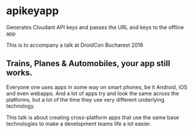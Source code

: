 # apikeyapp
Generates Cloudant API keys and passes the URL and keys to the offline app


This is to accompany a talk at DroidCon Bucharest 2016

## Trains, Planes & Automobiles, your app still works.

Everyone one uses apps in some way on smart phones, be it Android, iOS and even webapps. And a lot of apps try and look the same across the platforms, but a lot of the time they use very different underlying technology.

This talk is about creating cross-platform apps that use the same base technologies to make a development teams life a lot easier.
